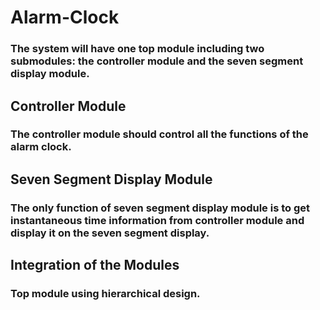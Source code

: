 # Alarm-Clock
### The system will have one top module including two submodules: the controller module and the seven segment display module.
## Controller Module
### The controller module should control all the functions of the alarm clock.
## Seven Segment Display Module
### The only function of seven segment display module is to get instantaneous time information from controller module and display it on the seven segment display.
## Integration of the Modules
### Top module using hierarchical design.
